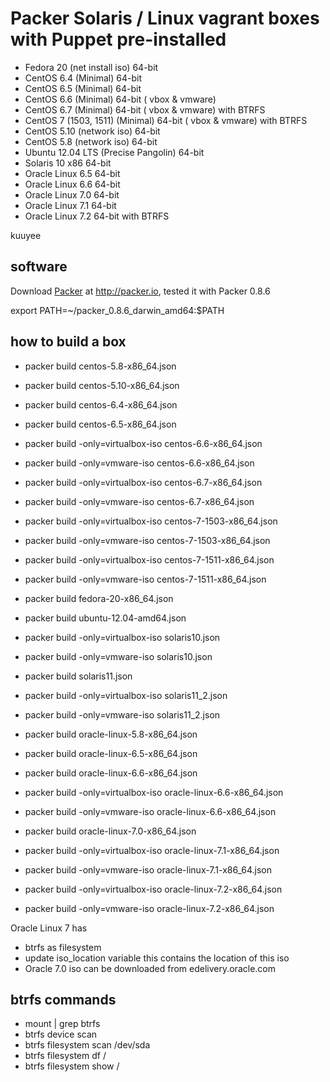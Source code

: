 # Packer Solaris / Linux vagrant boxes with Puppet pre-installed

* Fedora 20 (net install iso) 64-bit
* CentOS 6.4 (Minimal) 64-bit
* CentOS 6.5 (Minimal) 64-bit
* CentOS 6.6 (Minimal) 64-bit ( vbox & vmware)
* CentOS 6.7 (Minimal) 64-bit ( vbox & vmware) with BTRFS
* CentOS 7 (1503, 1511) (Minimal) 64-bit ( vbox & vmware) with BTRFS
* CentOS 5.10 (network iso) 64-bit
* CentOS 5.8 (network iso) 64-bit
* Ubuntu 12.04 LTS (Precise Pangolin) 64-bit
* Solaris 10 x86 64-bit
* Oracle Linux 6.5 64-bit
* Oracle Linux 6.6 64-bit
* Oracle Linux 7.0 64-bit
* Oracle Linux 7.1 64-bit
* Oracle Linux 7.2 64-bit with BTRFS

kuuyee

## software
Download [Packer](http://packer.io) at http://packer.io, tested it with Packer 0.8.6

export PATH=~/packer_0.8.6_darwin_amd64:$PATH

## how to build a box
* packer build centos-5.8-x86_64.json
* packer build centos-5.10-x86_64.json
* packer build centos-6.4-x86_64.json
* packer build centos-6.5-x86_64.json

* packer build -only=virtualbox-iso centos-6.6-x86_64.json
* packer build -only=vmware-iso centos-6.6-x86_64.json

* packer build -only=virtualbox-iso centos-6.7-x86_64.json
* packer build -only=vmware-iso centos-6.7-x86_64.json

* packer build -only=virtualbox-iso centos-7-1503-x86_64.json
* packer build -only=vmware-iso centos-7-1503-x86_64.json

* packer build -only=virtualbox-iso centos-7-1511-x86_64.json
* packer build -only=vmware-iso centos-7-1511-x86_64.json

* packer build fedora-20-x86_64.json
* packer build ubuntu-12.04-amd64.json

* packer build -only=virtualbox-iso solaris10.json
* packer build -only=vmware-iso solaris10.json

* packer build solaris11.json
* packer build -only=virtualbox-iso solaris11_2.json
* packer build -only=vmware-iso solaris11_2.json

* packer build oracle-linux-5.8-x86_64.json
* packer build oracle-linux-6.5-x86_64.json
* packer build oracle-linux-6.6-x86_64.json
* packer build -only=virtualbox-iso oracle-linux-6.6-x86_64.json
* packer build -only=vmware-iso oracle-linux-6.6-x86_64.json
* packer build oracle-linux-7.0-x86_64.json
* packer build -only=virtualbox-iso oracle-linux-7.1-x86_64.json
* packer build -only=vmware-iso oracle-linux-7.1-x86_64.json
* packer build -only=virtualbox-iso oracle-linux-7.2-x86_64.json
* packer build -only=vmware-iso oracle-linux-7.2-x86_64.json


Oracle Linux 7 has
- btrfs as filesystem
- update iso_location variable this contains the location of this iso
- Oracle 7.0 iso can be downloaded from edelivery.oracle.com

## btrfs commands
- mount | grep btrfs
- btrfs device scan
- btrfs filesystem scan /dev/sda
- btrfs filesystem df /
- btrfs filesystem show /

